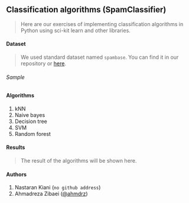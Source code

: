 ## Classification algorithms (SpamClassifier)

> Here are our exercises of implementing classification algorithms in Python using sci-kit learn and other libraries.

#### Dataset

> We used standard dataset named `spambase`. You can find it in our repository or [here](http://archive.ics.uci.edu/ml/datasets/spambase).

###### Sample

#### Algorithms

1. kNN
2. Naive bayes
3. Decision tree
4. SVM
5. Random forest

#### Results

> The result of the algorithms will be shown here.

#### Authors

1. Nastaran Kiani (`no github address`)
2. Ahmadreza Zibaei ([@ahmdrz](https://github.com/ahmdrz))
